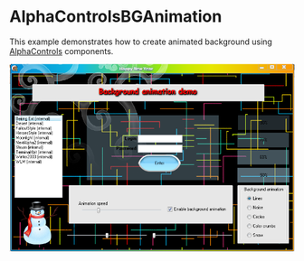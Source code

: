 AlphaControlsBGAnimation
========================

This example demonstrates how to create animated background using [AlphaControls](http://www.alphaskins.com/) components.

![Screenshot](/acBGAnimationDemo.png)